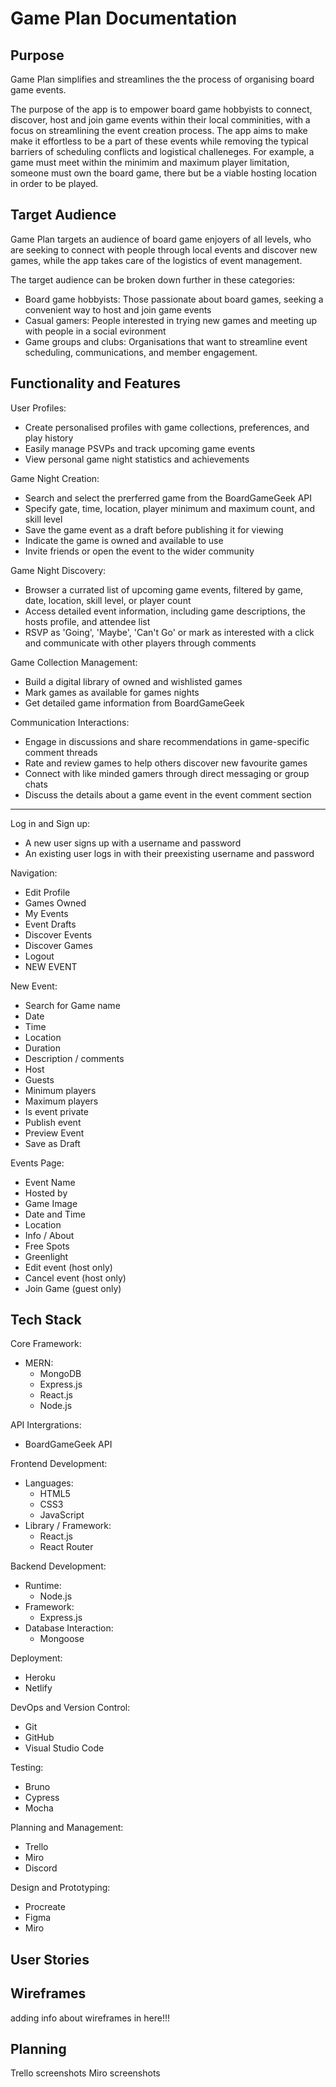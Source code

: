 # Game Plan Documentation

## Purpose

Game Plan simplifies and streamlines the the process of organising board game events.

The purpose of the app is to empower board game hobbyists to connect, discover, host and join game events within their local comminities, with a focus on streamlining the event creation process. The app aims to make make it effortless to be a part of these events while removing the typical barriers of scheduling conflicts and logistical challeneges. For example, a game must meet within the minimim and maximum player limitation, someone must own the board game, there but be a viable hosting location in order to be played.

## Target Audience

Game Plan targets an audience of board game enjoyers of all levels, who are seeking to connect with people through local events and discover new games, while the app takes care of the logistics of event management.

The target audience can be broken down further in these categories:

- Board game hobbyists: Those passionate about board games, seeking a convenient way to host and join game events
- Casual gamers: People interested in trying new games and meeting up with people in a social evironment
- Game groups and clubs: Organisations that want to streamline event scheduling, communications, and member engagement.

## Functionality and Features

User Profiles:

- Create personalised profiles with game collections, preferences, and play history
- Easily manage PSVPs and track upcoming game events
- View personal game night statistics and achievements

Game Night Creation:

- Search and select the prerferred game from the BoardGameGeek API
- Specify gate, time, location, player minimum and maximum count, and skill level
- Save the game event as a draft before publishing it for viewing
- Indicate the game is owned and available to use
- Invite friends or open the event to the wider community

Game Night Discovery:

- Browser a currated list of upcoming game events, filtered by game, date, location, skill level, or player count
- Access detailed event information, including game descriptions, the hosts profile, and attendee list
- RSVP as 'Going', 'Maybe', 'Can't Go' or mark as interested with a click and communicate with other players through comments

Game Collection Management:

- Build a digital library of owned and wishlisted games
- Mark games as available for games nights
- Get detailed game information from BoardGameGeek

Communication Interactions:

- Engage in discussions and share recommendations in game-specific comment threads
- Rate and review games to help others discover new favourite games
- Connect with like minded gamers through direct messaging or group chats
- Discuss the details about a game event in the event comment section

---

Log in and Sign up:

- A new user signs up with a username and password
- An existing user logs in with their preexisting username and password

Navigation:

- Edit Profile
- Games Owned
- My Events
- Event Drafts
- Discover Events
- Discover Games
- Logout
- NEW EVENT

New Event:

- Search for Game name
- Date
- Time
- Location
- Duration
- Description / comments
- Host
- Guests
- Minimum players
- Maximum players
- Is event private
- Publish event
- Preview Event
- Save as Draft

Events Page:

- Event Name
- Hosted by
- Game Image
- Date and Time
- Location
- Info / About
- Free Spots
- Greenlight
- Edit event (host only)
- Cancel event (host only)
- Join Game (guest only)

## Tech Stack

Core Framework:

- MERN:
  - MongoDB
  - Express.js
  - React.js
  - Node.js

API Intergrations:

- BoardGameGeek API

Frontend Development:

- Languages:
  - HTML5
  - CSS3
  - JavaScript
- Library / Framework:
  - React.js
  - React Router

Backend Development:

- Runtime:
  - Node.js
- Framework:
  - Express.js
- Database Interaction:
  - Mongoose

Deployment:

- Heroku
- Netlify

DevOps and Version Control:

- Git
- GitHub
- Visual Studio Code

Testing:

- Bruno
- Cypress
- Mocha

Planning and Management:

- Trello
- Miro
- Discord

Design and Prototyping:

- Procreate
- Figma
- Miro

## User Stories

## Wireframes

adding info about wireframes in here!!!

## Planning

Trello screenshots
Miro screenshots
